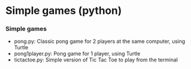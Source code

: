 # Simple games (python)
### Simple games
- pong.py: Classic pong game for 2 players at the same computer, using Turtle
- pong1player.py: Pong game for 1 player, using Turtle
- tictactoe.py: Simple version of Tic Tac Toe to play from the terminal
